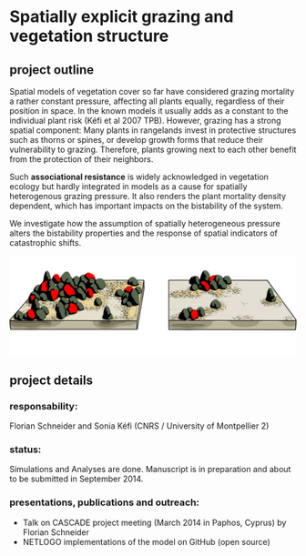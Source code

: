 # Spatially explicit grazing and vegetation structure


## project outline

Spatial models of vegetation cover so far have considered grazing mortality a rather constant pressure, affecting all plants equally, regardless of their position in space. In the known models it usually adds as a constant to the individual plant risk (Kéfi et al 2007 TPB). However, grazing has a strong spatial component: Many plants in rangelands invest in protective structures such as thorns or spines, or develop growth forms that reduce their vulnerability to grazing.
Therefore, plants growing next to each other benefit from the protection of their neighbors.

Such **associational resistance** is widely acknowledged in vegetation ecology but hardly integrated in models as a cause for spatially heterogenous grazing pressure. It also renders the plant mortality density dependent, which has important impacts on the bistability of the system.

We investigate how the assumption of spatially heterogeneous pressure alters the bistability properties and the response of spatial indicators of catastrophic shifts.


![](fig2_a.jpg)


<figcaption style = "font-size: 90%; padding: 0 40px">  </figcaption>


## project details
### responsability:
Florian Schneider and Sonia Kéfi (CNRS / University of Montpellier 2)

### status:
Simulations and Analyses are done. Manuscript is in preparation and about to be submitted in September 2014.

### presentations, publications and outreach:
- Talk on CASCADE project meeting (March 2014 in Paphos, Cyprus) by Florian Schneider
- NETLOGO implementations of the model on GitHub (open source)
